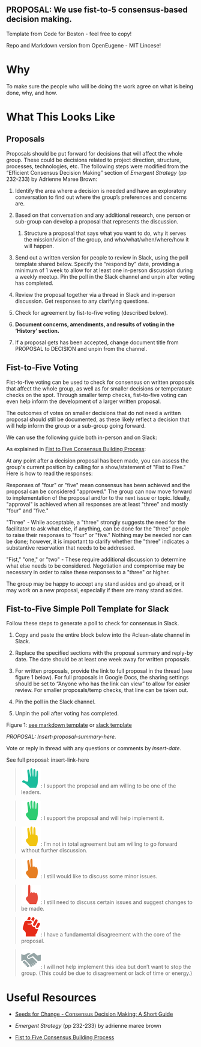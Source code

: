 PROPOSAL: We use fist-to-5 consensus-based decision making.
---

Template from Code for Boston - feel free to copy!

Repo and Markdown version from OpenEugene - MIT Lincese!

Why
===

To make sure the people who will be doing the work agree on what is being done,
why, and how.

What This Looks Like
====================

Proposals
---------

Proposals should be put forward for decisions that will affect the whole group.
These could be decisions related to project direction, structure, processes,
technologies, etc. The following steps were modified from the “Efficient
Consensus Decision Making” section of *Emergent Strategy* (pp 232-233) by
Adrienne Maree Brown:

1.  Identify the area where a decision is needed and have an exploratory
    conversation to find out where the group’s preferences and concerns are.

2.  Based on that conversation and any additional research, one person or
    sub-group can develop a proposal that represents the discussion.

    1.  Structure a proposal that says what you want to do, why it serves the
        mission/vision of the group, and who/what/when/where/how it will happen.

3.  Send out a written version for people to review in Slack, using the poll
    template shared below. Specify the “respond by” date, providing a minimum of
    1 week to allow for at least one in-person discussion during a weekly
    meetup. Pin the poll in the Slack channel and unpin after voting has
    completed.

4.  Review the proposal together via a thread in Slack and in-person discussion.
    Get responses to any clarifying questions.

5.  Check for agreement by fist-to-five voting (described below).

6.  **Document concerns, amendments, and results of voting in the ‘History’
    section.**

7.  If a proposal gets has been accepted, change document title from PROPOSAL to
    DECISION and unpin from the channel.

Fist-to-Five Voting
-------------------

Fist-to-five voting can be used to check for consensus on written proposals that
affect the whole group, as well as for smaller decisions or temperature checks
on the spot. Through smaller temp checks, fist-to-five voting can even help
inform the development of a larger written proposal.

The outcomes of votes on smaller decisions that do not need a written proposal
should still be documented, as these likely reflect a decision that will help
inform the group or a sub-group going forward.

We can use the following guide both in-person and on Slack:

As explained in [Fist to Five Consensus Building
Process](https://nonprofitgp.files.wordpress.com/2016/05/h03-2016-05-oah-fist-to-five-consensus-building.pdf):

At any point after a decision proposal has been made, you can assess the group's
current position by calling for a show/statement of "Fist to Five." Here is how
to read the responses:

Responses of "four" or "five" mean consensus has been achieved and the proposal
can be considered "approved." The group can now move forward to implementation
of the proposal and/or to the next issue or topic. Ideally, "approval" is
achieved when all responses are at least "three" and mostly "four" and "five."

"Three" - While acceptable, a "three" strongly suggests the need for the
facilitator to ask what else, if anything, can be done for the "three" people to
raise their responses to "four" or "five." Nothing may be needed nor can be
done; however, it is important to clarify whether the "three" indicates a
substantive reservation that needs to be addressed.

"Fist," "one," or "two" - These require additional discussion to determine what
else needs to be considered. Negotiation and compromise may be necessary in
order to raise these responses to a "three" or higher.

The group may be happy to accept any stand asides and go ahead, or it may work
on a new proposal, especially if there are many stand asides.

Fist-to-Five Simple Poll Template for Slack
-------------------------------------------

Follow these steps to generate a poll to check for consensus in Slack.

1.  Copy and paste the entire block below into the \#clean-slate channel in
    Slack.

2.  Replace the specified sections with the proposal summary and reply-by date.
    The date should be at least one week away for written proposals.

3.  For written proposals, provide the link to full proposal in the thread (see
    figure 1 below). For full proposals in Google Docs, the
    sharing settings should be set to “Anyone who has the link can view” to
    allow for easier review. For smaller proposals/temp checks, that line can be
    taken out.

4.  Pin the poll in the Slack channel.

5.  Unpin the poll after voting has completed.

Figure 1: [see markdown template](fist-to-five-template.md) or [slack template](fist-to-five-template.md)

*PROPOSAL: Insert-proposal-summary-here.*
  
Vote or reply in thread with any questions or comments by *insert-date*.
  
See full proposal: insert-link-here

>![5](consensus_5.png): I support the proposal and am willing to be one of the leaders.

>![4](consensus_4.png): I support the proposal and will help implement it.

>![3](consensus_3.png): I’m not in total agreement but am willing to go forward without further discussion.

>![2](consensus_2.png): I still would like to discuss some minor issues.

>![1](consensus_1.png): I still need to discuss certain issues and suggest changes to be made.

>![0](consensus_0.png): I have a fundamental disagreement with the core of the proposal.

>![A](consensus_abstain.png): I will not help implement this idea but don’t want to stop the group. (This could be due to disagreement or lack of time or energy.)


Useful Resources
================

-   [Seeds for Change - Consensus Decision Making: A Short
    Guide](https://www.seedsforchange.org.uk/shortconsensus)

-   *Emergent Strategy* (pp 232-233) by adrienne maree brown

-   [Fist to Five Consensus Building
    Process](https://nonprofitgp.files.wordpress.com/2016/05/h03-2016-05-oah-fist-to-five-consensus-building.pdf)

